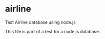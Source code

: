 airline
=======

Test Airline database using node.js


This file is part of a test for a node.js database.  


